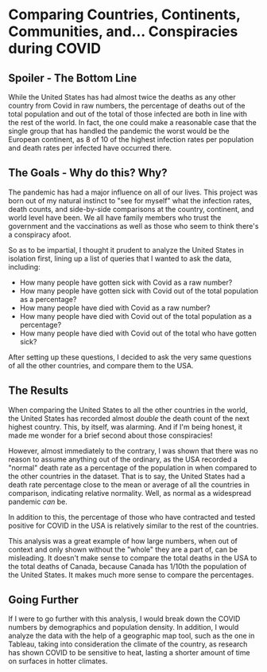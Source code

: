 # Comparing Countries, Continents, Communities, and... Conspiracies during COVID

## Spoiler - The Bottom Line

While the United States has had almost twice the deaths as any other country from Covid in raw numbers, the percentage of deaths out of the total population and out of the total of those infected are both in line with the rest of the world. In fact, the one could make a reasonable case that the single group that has handled the pandemic the worst would be the European continent, as 8 of 10 of the highest infection rates per population and death rates per infected have occurred there.

## The Goals - Why do this? Why?

The pandemic has had a major influence on all of our lives. This project was born out of my natural instinct to "see for myself" what the infection rates, death counts, and side-by-side comparisons at the country, continent, and world level have been. We all have family members who trust the government and the vaccinations as well as those who seem to think there's a conspiracy afoot.

So as to be impartial, I thought it prudent to analyze the United States in isolation first, lining up a list of queries that I wanted to ask the data, including:

* How many people have gotten sick with Covid as a raw number?
* How many people have gotten sick with Covid out of the total population as a percentage?
* How many people have died with Covid as a raw number?
* How many people have died with Covid out of the total population as a percentage?
* How many people have died with Covid out of the total who have gotten sick?

After setting up these questions, I decided to ask the very same questions of all the other countries, and compare them to the USA.

## The Results

When comparing the United States to all the other countries in the world, the United States has recorded almost *double* the death count of the next highest country. This, by itself, was alarming. And if I'm being honest, it made me wonder for a brief second about those conspiracies!

However, almost immediately to the contrary, I was shown that there was no reason to assume anything out of the ordinary, as the USA recorded a "normal" death rate as a percentage of the population in when compared to the other countries in the dataset. That is to say, the United States had a death rate percentage close to the mean or average of all the countries in comparison, indicating relative normality. Well, as normal as a widespread pandemic *can* be.

In addition to this, the percentage of those who have contracted and tested positive for COVID in the USA is relatively similar to the rest of the countries.

This analysis was a great example of how large numbers, when out of context and only shown without the "whole" they are a part of, can be misleading. It doesn't make sense to compare the total deaths in the USA to the total deaths of Canada, because Canada has 1/10th the population of the United States. It makes much more sense to compare the percentages.

## Going Further
If I were to go further with this analysis, I would break down the COVID numbers by demographics and population density. In addition, I would analyze the data with the help of a geographic map tool, such as the one in Tableau, taking into consideration the climate of the country, as research has shown COVID to be sensitive to heat, lasting a shorter amount of time on surfaces in hotter climates.
